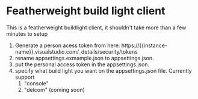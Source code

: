 # Featherweight build light client
This is a featherweight buildlight client, it shouldn't take more than a few minutes to setup
1. Generate a person acess token from here: https://{{instance-name}}.visualstudio.com/_details/security/tokens
2. rename appsettings.exmample.json to appsettings.json.
3. put the personal access token in the appsettings.json.
4. specify what build light you want on the appsettings.json file. Currently support
   1. "console"
   2. "delcom" (coming soon)